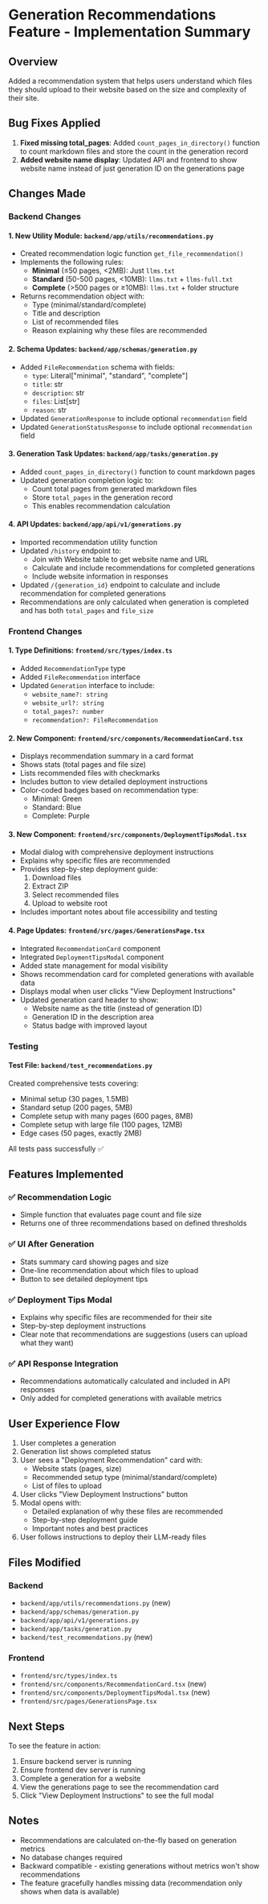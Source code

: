 # Generation Recommendations Feature - Implementation Summary

## Overview
Added a recommendation system that helps users understand which files they should upload to their website based on the size and complexity of their site.

## Bug Fixes Applied
1. **Fixed missing total_pages**: Added `count_pages_in_directory()` function to count markdown files and store the count in the generation record
2. **Added website name display**: Updated API and frontend to show website name instead of just generation ID on the generations page

## Changes Made

### Backend Changes

#### 1. New Utility Module: `backend/app/utils/recommendations.py`
- Created recommendation logic function `get_file_recommendation()`
- Implements the following rules:
  - **Minimal** (≤50 pages, <2MB): Just `llms.txt`
  - **Standard** (50-500 pages, <10MB): `llms.txt` + `llms-full.txt`
  - **Complete** (>500 pages or ≥10MB): `llms.txt` + folder structure
- Returns recommendation object with:
  - Type (minimal/standard/complete)
  - Title and description
  - List of recommended files
  - Reason explaining why these files are recommended

#### 2. Schema Updates: `backend/app/schemas/generation.py`
- Added `FileRecommendation` schema with fields:
  - `type`: Literal["minimal", "standard", "complete"]
  - `title`: str
  - `description`: str
  - `files`: List[str]
  - `reason`: str
- Updated `GenerationResponse` to include optional `recommendation` field
- Updated `GenerationStatusResponse` to include optional `recommendation` field

#### 3. Generation Task Updates: `backend/app/tasks/generation.py`
- Added `count_pages_in_directory()` function to count markdown pages
- Updated generation completion logic to:
  - Count total pages from generated markdown files
  - Store `total_pages` in the generation record
  - This enables recommendation calculation

#### 4. API Updates: `backend/app/api/v1/generations.py`
- Imported recommendation utility function
- Updated `/history` endpoint to:
  - Join with Website table to get website name and URL
  - Calculate and include recommendations for completed generations
  - Include website information in responses
- Updated `/{generation_id}` endpoint to calculate and include recommendation for completed generations
- Recommendations are only calculated when generation is completed and has both `total_pages` and `file_size`

### Frontend Changes

#### 1. Type Definitions: `frontend/src/types/index.ts`
- Added `RecommendationType` type
- Added `FileRecommendation` interface
- Updated `Generation` interface to include:
  - `website_name?: string`
  - `website_url?: string`
  - `total_pages?: number`
  - `recommendation?: FileRecommendation`

#### 2. New Component: `frontend/src/components/RecommendationCard.tsx`
- Displays recommendation summary in a card format
- Shows stats (total pages and file size)
- Lists recommended files with checkmarks
- Includes button to view detailed deployment instructions
- Color-coded badges based on recommendation type:
  - Minimal: Green
  - Standard: Blue
  - Complete: Purple

#### 3. New Component: `frontend/src/components/DeploymentTipsModal.tsx`
- Modal dialog with comprehensive deployment instructions
- Explains why specific files are recommended
- Provides step-by-step deployment guide:
  1. Download files
  2. Extract ZIP
  3. Select recommended files
  4. Upload to website root
- Includes important notes about file accessibility and testing

#### 4. Page Updates: `frontend/src/pages/GenerationsPage.tsx`
- Integrated `RecommendationCard` component
- Integrated `DeploymentTipsModal` component
- Added state management for modal visibility
- Shows recommendation card for completed generations with available data
- Displays modal when user clicks "View Deployment Instructions"
- Updated generation card header to show:
  - Website name as the title (instead of generation ID)
  - Generation ID in the description area
  - Status badge with improved layout

### Testing

#### Test File: `backend/test_recommendations.py`
Created comprehensive tests covering:
- Minimal setup (30 pages, 1.5MB)
- Standard setup (200 pages, 5MB)
- Complete setup with many pages (600 pages, 8MB)
- Complete setup with large file (100 pages, 12MB)
- Edge cases (50 pages, exactly 2MB)

All tests pass successfully ✅

## Features Implemented

### ✅ Recommendation Logic
- Simple function that evaluates page count and file size
- Returns one of three recommendations based on defined thresholds

### ✅ UI After Generation
- Stats summary card showing pages and size
- One-line recommendation about which files to upload
- Button to see detailed deployment tips

### ✅ Deployment Tips Modal
- Explains why specific files are recommended for their site
- Step-by-step deployment instructions
- Clear note that recommendations are suggestions (users can upload what they want)

### ✅ API Response Integration
- Recommendations automatically calculated and included in API responses
- Only added for completed generations with available metrics

## User Experience Flow

1. User completes a generation
2. Generation list shows completed status
3. User sees a "Deployment Recommendation" card with:
   - Website stats (pages, size)
   - Recommended setup type (minimal/standard/complete)
   - List of files to upload
4. User clicks "View Deployment Instructions" button
5. Modal opens with:
   - Detailed explanation of why these files are recommended
   - Step-by-step deployment guide
   - Important notes and best practices
6. User follows instructions to deploy their LLM-ready files

## Files Modified

### Backend
- `backend/app/utils/recommendations.py` (new)
- `backend/app/schemas/generation.py`
- `backend/app/api/v1/generations.py`
- `backend/app/tasks/generation.py`
- `backend/test_recommendations.py` (new)

### Frontend
- `frontend/src/types/index.ts`
- `frontend/src/components/RecommendationCard.tsx` (new)
- `frontend/src/components/DeploymentTipsModal.tsx` (new)
- `frontend/src/pages/GenerationsPage.tsx`

## Next Steps

To see the feature in action:
1. Ensure backend server is running
2. Ensure frontend dev server is running
3. Complete a generation for a website
4. View the generations page to see the recommendation card
5. Click "View Deployment Instructions" to see the full modal

## Notes

- Recommendations are calculated on-the-fly based on generation metrics
- No database changes required
- Backward compatible - existing generations without metrics won't show recommendations
- The feature gracefully handles missing data (recommendation only shows when data is available)